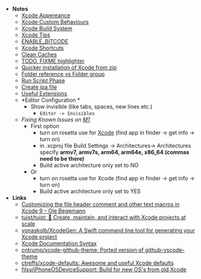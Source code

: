 - **Notes**
	- [Xcode Appereance](Xcode%20Appereance.md)
	- [Xcode Custom Behaviours](Xcode%20Custom%20Behaviours.md)
	- [Xcode Build System](Xcode/Xcode%20Build%20System.md)
	- [Xcode Tips](Xcode%20Tips.md)
	- [ENABLE_BITCODE](Xcode/ENABLE_BITCODE.md)
	- [Xcode Shortcuts](Xcode/Xcode%20Shortcuts.md)
	- [Clean Caches](Xcode/Clean%20Caches.md)
	- [TODO, FIXME highlighter](Xcode/TODO,%20FIXME%20highlighter.md)
	- [Quicker installation of Xcode from zip](Xcode/Quicker%20installation%20of%20Xcode%20from%20zip.md)
	- [Folder reference vs Folder group](Xcode/Folder%20reference%20vs%20Folder%20group.md)
	- [Run Script Phase](Xcode/Run%20Script%20Phase.md)
	- [Create ipa file](Xcode/Create%20ipa%20file.md)
	- [Useful Extensions](Xcode/Useful%20Extensions.md)
	- *Editor Configuration *
		- Show invisible (like tabs, spaces, new lines etc.)
			- `Editor -> Invisibles` 
	- *Fixing Known Issues on [M1](../../../../Hardware/Architectures/ARM/M1.md)*
		- First option
			- turn on rosetta use for [Xcode](Xcode.md)  (find app in finder -> get info -> turn on)
			- in .xcproj file Build Settings -> Architectures-> Architectures specify **armv7, armv7s, arm64, arm64e, x86_64 (commas need to be there)**
			- Build active architecture only set to NO
		- Or
			- turn on rosetta use for Xcode (find app in finder -> get info -> turn on)
			- Build active architecture only set to YES
- **Links**
	- [Customizing the file header comment and other text macros in Xcode 9 – Ole Begemann](https://oleb.net/blog/2017/07/xcode-9-text-macros)
	- [tuist/tuist: 🚀 Create, maintain, and interact with Xcode projects at scale](https://github.com/tuist/tuist)
	- [yonaskolb/XcodeGen: A Swift command line tool for generating your Xcode project](https://github.com/yonaskolb/XcodeGen)
	- [Xcode Documentation Syntax](https://sarunw.com/posts/swift-documentation/)
	- [cntrump/xcode-github-theme: Ported version of github-vscode-theme](https://github.com/cntrump/xcode-github-theme)
	- [ctreffs/xcode-defaults: Awesome and useful Xcode defaults](https://github.com/ctreffs/xcode-defaults)
	- [filsv/iPhoneOSDeviceSupport: Build for new OS's from old Xcode](https://github.com/filsv/iPhoneOSDeviceSupport)
